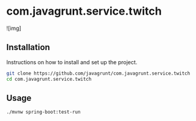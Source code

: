 # com.javagrunt.service.twitch

![img]

## Installation
Instructions on how to install and set up the project.

```bash
git clone https://github.com/javagrunt/com.javagrunt.service.twitch
cd com.javagrunt.service.twitch
```

## Usage

```bash
./mvnw spring-boot:test-run
```